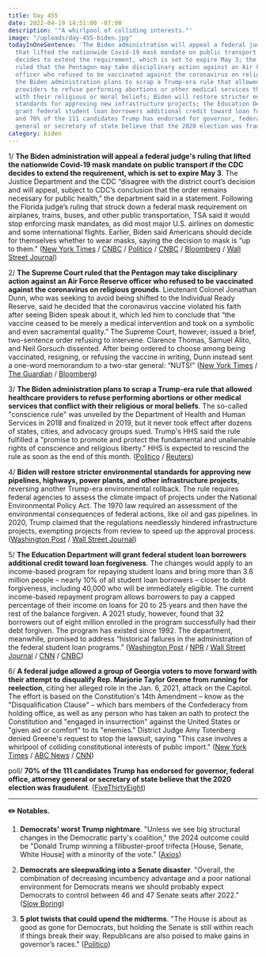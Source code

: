 ```yaml
---
title: Day 455
date: 2022-04-19 14:51:00 -07:00
description: '"A whirlpool of colliding interests."'
image: "/uploads/day-455-biden.jpg"
todayInOneSentence: 'The Biden administration will appeal a federal judge''s ruling
  that lifted the nationwide Covid-19 mask mandate on public transport if the CDC
  decides to extend the requirement, which is set to expire May 3; the Supreme Court
  ruled that the Pentagon may take disciplinary action against an Air Force Reserve
  officer who refused to be vaccinated against the coronavirus on religious grounds;
  the Biden administration plans to scrap a Trump-era rule that allowed healthcare
  providers to refuse performing abortions or other medical services that conflict
  with their religious or moral beliefs; Biden will restore stricter environmental
  standards for approving new infrastructure projects; the Education Department will
  grant federal student loan borrowers additional credit toward loan forgiveness;
  and 70% of the 111 candidates Trump has endorsed for governor, federal office, attorney
  general or secretary of state believe that the 2020 election was fraudulent. '
category: biden
---
```


1/ **The Biden administration will appeal a federal judge's ruling that lifted the nationwide Covid-19 mask mandate on public transport if the CDC decides to extend the requirement, which is set to expire May 3**. The Justice Department and the CDC “disagree with the district court’s decision and will appeal, subject to CDC’s conclusion that the order remains necessary for public health,” the department said in a statement. Following the Florida judge’s ruling that struck down a federal mask requirement on airplanes, trains, buses, and other public transportation, TSA said it would stop enforcing mask mandates, as did most major U.S. airlines on domestic and some international flights. Earlier, Biden said Americans should decide for themselves whether to wear masks, saying the decision to mask is “up to them.” ([New York Times](https://www.nytimes.com/2022/04/19/us/politics/the-biden-administration-says-it-may-appeal-a-ruling-that-voided-a-mask-mandate-on-public-transport.html?smid=url-copy) / [CNBC](https://www.cnbc.com/2022/04/19/biden-administration-will-appeal-ruling-that-lifted-covid-mask-mandate-on-travel.html) / [Politico](https://www.politico.com/news/2022/04/19/white-house-mask-mandate-travel-00026329) / [CNBC](https://www.cnbc.com/2022/04/18/florida-judge-overturns-cdc-mask-mandate-for-public-transit-planes.html) / [Bloomberg](https://www.bloomberg.com/news/articles/2022-04-18/united-alaska-air-drop-face-mask-mandates-after-court-ruling?sref=MIBMEEoj) / [Wall Street Journal](https://www.wsj.com/articles/masks-come-off-but-confusion-remains-after-federal-mask-mandate-is-dropped-11650384113))

2/ **The Supreme Court ruled that the Pentagon may take disciplinary action against an Air Force Reserve officer who refused to be vaccinated against the coronavirus on religious grounds**. Lieutenant Colonel Jonathan Dunn, who was seeking to avoid being shifted to the Individual Ready Reserve, said he decided that the coronavirus vaccine violated his faith after seeing Biden speak about it, which led him to conclude that “the vaccine ceased to be merely a medical intervention and took on a symbolic and even sacramental quality.” The Supreme Court, however, issued a brief, two-sentence order refusing to intervene. Clarence Thomas, Samuel Alito, and Neil Gorsuch dissented. After being ordered to choose among being vaccinated, resigning, or refusing the vaccine in writing, Dunn instead sent a one-word memorandum to a two-star general: “NUTS!” ([New York Times](https://www.nytimes.com/2022/04/18/us/politics/supreme-court-vaccine-airman.html) / [The Guardian](https://www.theguardian.com/law/2022/apr/19/us-supreme-court-air-force-officer-covid-vaccine) / [Bloomberg](https://www.bloomberg.com/news/articles/2022-04-18/unvaccinated-air-force-reserve-colonel-rejected-by-supreme-court?sref=MIBMEEoj))

3/ **The Biden administration plans to scrap a Trump-era rule that allowed healthcare providers to refuse performing abortions or other medical services that conflict with their religious or moral beliefs**. The so-called "conscience rule" was unveiled by the Department of Health and Human Services in 2018 and finalized in 2019, but it never took effect after dozens of states, cities, and advocacy groups sued. Trump's HHS said the rule fulfilled a "promise to promote and protect the fundamental and unalienable rights of conscience and religious liberty." HHS is expected to rescind the rule as soon as the end of this month. ([Politico](https://www.politico.com/news/2022/04/19/biden-trump-conscience-rule-00026082) / [Reuters](https://www.reuters.com/business/healthcare-pharmaceuticals/us-scrap-conscience-rule-healthcare-workers-politico-reports-2022-04-19/))

4/ **Biden will restore stricter environmental standards for approving new pipelines, highways, power plants, and other infrastructure projects**, reversing another Trump-era environmental rollback. The rule requires federal agencies to assess the climate impact of projects under the National Environmental Policy Act. The 1970 law required an assessment of the environmental consequences of federal actions, like oil and gas pipelines. In 2020, Trump claimed that the regulations needlessly hindered infrastructure projects, exempting projects from review to speed up the approval process. ([Washington Post](https://www.washingtonpost.com/climate-environment/2022/04/19/biden-nepa-climate-trump/) / [Wall Street Journal](https://www.wsj.com/articles/biden-administration-restores-stricter-environmental-reviews-11650373201))

5/ **The Education Department will grant federal student loan borrowers additional credit toward loan forgiveness**. The changes would apply to an income-based program for repaying student loans and bring more than 3.6 million people – nearly 10% of all student loan borrowers – closer to debt forgiveness, including 40,000 who will be immediately eligible. The current income-based repayment program allows borrowers to pay a capped percentage of their income on loans for 20 to 25 years and then have the rest of the balance forgiven. A 2021 study, however, found that 32 borrowers out of eight million enrolled in the program successfully had their debt forgiven. The program has existed since 1992. The department, meanwhile, promised to address “historical failures in the administration of the federal student loan programs.” ([Washington Post](https://www.washingtonpost.com/education/2022/04/19/student-loan-forgiveness-income-driven/) / [NPR](https://www.npr.org/2022/04/19/1093310151/student-loans-income-based-repayment) / [Wall Street Journal](https://www.wsj.com/articles/biden-aims-to-expand-access-to-student-loan-debt-forgiveness-for-millions-of-people-11650391396) / [CNN](https://www.cnn.com/2022/04/19/politics/student-loan-debt-forgiveness-repayment/) / [CNBC](https://www.cnbc.com/2022/04/19/millions-closer-to-student-loan-forgiveness-under-policy-changes.html))

6/ **A federal judge allowed a group of Georgia voters to move forward with their attempt to disqualify Rep. Marjorie Taylor Greene from running for reelection**, citing her alleged role in the Jan. 6, 2021, attack on the Capitol. The effort is based on the Constitution's 14th Amendment – know as the "Disqualification Clause" – which bars members of the Confederacy from holding office, as well as any person who has taken an oath to protect the Constitution and "engaged in insurrection" against the United States or "given aid or comfort" to its "enemies." District Judge Amy Totenberg denied Greene's request to stop the lawsuit, saying "This case involves a whirlpool of colliding constitutional interests of public import." ([New York Times](https://www.nytimes.com/2022/04/18/us/politics/marjorie-taylor-greene-jan-6.html) / [ABC News](https://abcnews.go.com/amp/Politics/legal-challenge-bar-rep-marjorie-taylor-greene-ballot/story?id=84162725) / [CNN](https://www.cnn.com/2022/04/18/politics/marjorie-taylor-greene-candidacy/index.html))

poll/ **70% of the 111 candidates Trump has endorsed for governor, federal office, attorney general or secretary of state believe that the 2020 election was fraudulent**. ([FiveThirtyEight](https://fivethirtyeight.com/features/more-than-70-percent-of-trumps-endorsees-believe-the-2020-election-was-fraudulent/))

---

**✏️ Notables.**

1. **Democrats' worst Trump nightmare**. "Unless we see big structural changes in the Democratic party's coalition," the 2024 outcome could be "Donald Trump winning a filibuster-proof trifecta \[House, Senate, White House\] with a minority of the vote." ([Axios](https://www.axios.com/democrat-senate-trump-republicans-ce402871-8dd3-4a52-8843-0673377b78df.html))

2. **Democrats are sleepwalking into a Senate disaster**. "Overall, the combination of decreasing incumbency advantage and a poor national environment for Democrats means we should probably expect Democrats to control between 46 and 47 Senate seats after 2022." ([Slow Boring](https://www.slowboring.com/p/democrats-are-sleepwalking-into-a?s=r))

3. **5 plot twists that could upend the midterms**. "The House is about as good as gone for Democrats, but holding the Senate is still within reach if things break their way. Republicans are also poised to make gains in governor’s races." ([Politico](https://www.politico.com/news/2022/04/19/election-forecast-midterms-00026065))